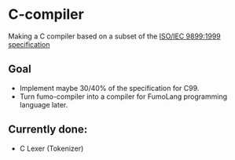 # C-compiler
Making a C compiler based on a subset of the [ISO/IEC 9899:1999 specification](https://www.open-std.org/jtc1/sc22/WG14/www/docs/n1256.pdf)

## Goal
- Implement maybe 30/40% of the specification for C99.
- Turn fumo-compiler into a compiler for FumoLang programming language later.
## Currently done:
- C Lexer (Tokenizer)

